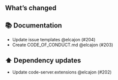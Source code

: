 ## What’s changed
## 📚 Documentation

- Update issue templates @elcajon (#204)
- Create CODE_OF_CONDUCT.md @elcajon (#203)

## ⬆️ Dependency updates

- Update code-server.extensions @elcajon (#202)
